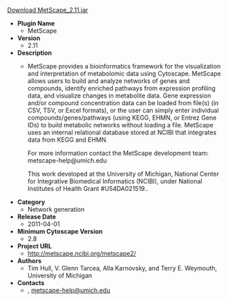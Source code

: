 <a href="MetScape_2.11.jar">Download MetScape_2.11.jar</a>

* __Plugin Name__
  * MetScape
* __Version__
  * 2.11
* __Description__
  * <p>MetScape provides a bioinformatics framework for the visualization and interpretation of metabolomic data using Cytoscape. MetScape allows users to build and analyze networks of genes and compounds, identify enriched pathways from expression profiling data, and visualize changes in metabolite data. Gene expression and/or compound concentration data can be loaded from file(s) (in CSV, TSV, or Excel formats), or the user can simply enter individual compounds/genes/pathways (using KEGG, EHMN, or Entrez Gene IDs) to build metabolic networks without loading a file. MetScape uses an internal relational database stored at NCIBI that integrates data from KEGG and EHMN.</p><p>For more information contact the MetScape development team: metscape-help@umich.edu</p><p>This work developed at the University of Michigan, National Center for Integrative Biomedical Informatics (NCIBI), under National Institutes of Health Grant #U54DA021519..</p>
* __Category__
  * Network generation
* __Release Date__
  * 2011-04-01
* __Minimum Cytoscape Version__
  * 2.8
* __Project URL__
  * http://metscape.ncibi.org/metscape2/
* __Authors__
  * Tim Hull, V. Glenn Tarcea, Alla Karnovsky, and Terry E. Weymouth, University of Michigan
* __Contacts__
  * , metscape-help@umich.edu
